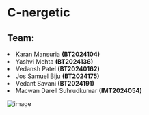 # C-nergetic
<h2>Team:</h2>
<li> Karan Mansuria <strong>(BT2024104)</strong></li>
<li> Yashvi Mehta <strong>(BT2024136)</strong></li>
<li> Vedansh Patel <strong>(BT20240162)</strong></li>
<li> Jos Samuel Biju <strong>(BT2024175)</strong></li>
<li> Vedant Savani <strong>(BT2024191)</strong></li>
<li> Macwan Darell Suhrudkumar <strong>(IMT2024054)</strong></li>



![image](https://github.com/user-attachments/assets/39fea929-8f0a-4fe1-81bc-f2e14c08b8a3)

